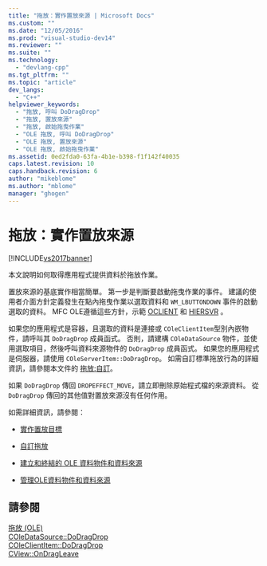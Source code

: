 ```yaml
---
title: "拖放：實作置放來源 | Microsoft Docs"
ms.custom: ""
ms.date: "12/05/2016"
ms.prod: "visual-studio-dev14"
ms.reviewer: ""
ms.suite: ""
ms.technology: 
  - "devlang-cpp"
ms.tgt_pltfrm: ""
ms.topic: "article"
dev_langs: 
  - "C++"
helpviewer_keywords: 
  - "拖放, 呼叫 DoDragDrop"
  - "拖放, 置放來源"
  - "拖放, 啟始拖曳作業"
  - "OLE 拖放, 呼叫 DoDragDrop"
  - "OLE 拖放, 置放來源"
  - "OLE 拖放, 啟始拖曳作業"
ms.assetid: 0ed2fda0-63fa-4b1e-b398-f1f142f40035
caps.latest.revision: 10
caps.handback.revision: 6
author: "mikeblome"
ms.author: "mblome"
manager: "ghogen"
---
```

# 拖放：實作置放來源
[!INCLUDE[vs2017banner](../assembler/inline/includes/vs2017banner.md)]

本文說明如何取得應用程式提供資料於拖放作業。  
  
 置放來源的基底實作相當簡單。  第一步是判斷要啟動拖曳作業的事件。  建議的使用者介面方針定義發生在點內拖曳作業以選取資料和 `WM_LBUTTONDOWN` 事件的啟動選取的資料。  MFC OLE遵循這些方針，示範 [OCLIENT](../top/visual-cpp-samples.md) 和 [HIERSVR](../top/visual-cpp-samples.md) 。  
  
 如果您的應用程式是容器，且選取的資料是連接或 `COleClientItem`型別內嵌物件，請呼叫其 `DoDragDrop` 成員函式。  否則，請建構 `COleDataSource` 物件，並使用選取項目，然後呼叫資料來源物件的 `DoDragDrop` 成員函式。  如果您的應用程式是伺服器，請使用 `COleServerItem::DoDragDrop`。  如需自訂標準拖放行為的詳細資訊，請參閱本文件的 [拖放:自訂](../mfc/drag-and-drop-customizing.md)。  
  
 如果 `DoDragDrop` 傳回 `DROPEFFECT_MOVE`，請立即刪除原始程式檔的來源資料。  從 `DoDragDrop` 傳回的其他值對置放來源沒有任何作用。  
  
 如需詳細資訊，請參閱：  
  
-   [實作置放目標](../mfc/drag-and-drop-implementing-a-drop-target.md)  
  
-   [自訂拖放](../mfc/drag-and-drop-customizing.md)  
  
-   [建立和終結的 OLE 資料物件和資料來源](../mfc/data-objects-and-data-sources-creation-and-destruction.md)  
  
-   [管理OLE資料物件和資料來源](../mfc/data-objects-and-data-sources-manipulation.md)  
  
## 請參閱  
 [拖放 \(OLE\)](../mfc/drag-and-drop-ole.md)   
 [COleDataSource::DoDragDrop](../Topic/COleDataSource::DoDragDrop.md)   
 [COleClientItem::DoDragDrop](../Topic/COleClientItem::DoDragDrop.md)   
 [CView::OnDragLeave](../Topic/CView::OnDragLeave.md)